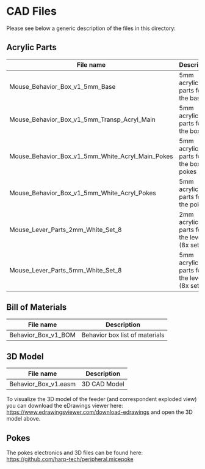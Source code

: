 # CAD Files #

Please see below a generic description of the files in this directory:


## Acrylic Parts ##

|File name | Description|
|-|-|
|Mouse_Behavior_Box_v1_5mm_Base | 5mm acrylic parts for the base |
|Mouse_Behavior_Box_v1_5mm_Transp_Acryl_Main | 5mm acrylic parts for the box |
|Mouse_Behavior_Box_v1_5mm_White_Acryl_Main_Pokes | 5mm acrylic parts for the box and pokes |
|Mouse_Behavior_Box_v1_5mm_White_Acryl_Pokes | 5mm acrylic parts for the pokes |
|Mouse_Lever_Parts_2mm_White_Set_8 | 2mm acrylic parts for the levers (8x set) |
|Mouse_Lever_Parts_5mm_White_Set_8 | 5mm acrylic parts for the levers (8x set) |


## Bill of Materials ##

|File name | Description|
|-|-|
|Behavior_Box_v1_BOM | Behavior box list of materials|
 
## 3D Model ##

|File name | Description|
|-|-|
|Behavior_Box_v1.easm | 3D CAD Model|


To visualize the 3D model of the feeder (and correspondent exploded view) you can download the eDrawings viewer here: https://www.edrawingsviewer.com/download-edrawings and open the 3D model above.


## Pokes ##

The pokes electronics and 3D files can be found here:
https://github.com/harp-tech/peripheral.micepoke


